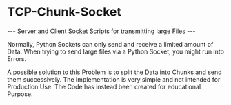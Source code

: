 # TCP-Chunk-Socket
--- Server and Client Socket Scripts for transmitting large Files ---

Normally, Python Sockets can only send and receive a limited amount of Data. When trying to send large files via a Python Socket, you might run into Errors.

A possible solution to this Problem is to split the Data into Chunks and send them successively.
The Implementation is very simple and not intended for Production Use. The Code has instead been created for educational Purpose.
